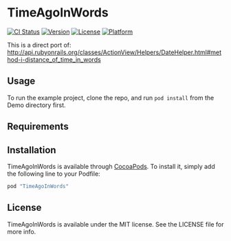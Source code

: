 # TimeAgoInWords

[![CI Status](http://img.shields.io/travis/ello/TimeAgoInWords.svg?style=flat)](https://travis-ci.org/ello/TimeAgoInWords)
[![Version](https://img.shields.io/cocoapods/v/TimeAgoInWords.svg?style=flat)](http://cocoapods.org/pods/TimeAgoInWords)
[![License](https://img.shields.io/cocoapods/l/TimeAgoInWords.svg?style=flat)](http://cocoapods.org/pods/TimeAgoInWords)
[![Platform](https://img.shields.io/cocoapods/p/TimeAgoInWords.svg?style=flat)](http://cocoapods.org/pods/TimeAgoInWords)

This is a direct port of: http://api.rubyonrails.org/classes/ActionView/Helpers/DateHelper.html#method-i-distance_of_time_in_words

## Usage

To run the example project, clone the repo, and run `pod install` from the Demo directory first.

## Requirements

## Installation

TimeAgoInWords is available through [CocoaPods](http://cocoapods.org). To install
it, simply add the following line to your Podfile:

```ruby
pod "TimeAgoInWords"
```

## License

TimeAgoInWords is available under the MIT license. See the LICENSE file for more info.
